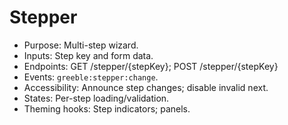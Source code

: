 # Stepper

- Purpose: Multi-step wizard.
- Inputs: Step key and form data.
- Endpoints: GET /stepper/{stepKey}; POST /stepper/{stepKey}
- Events: `greeble:stepper:change`.
- Accessibility: Announce step changes; disable invalid next.
- States: Per-step loading/validation.
- Theming hooks: Step indicators; panels.
